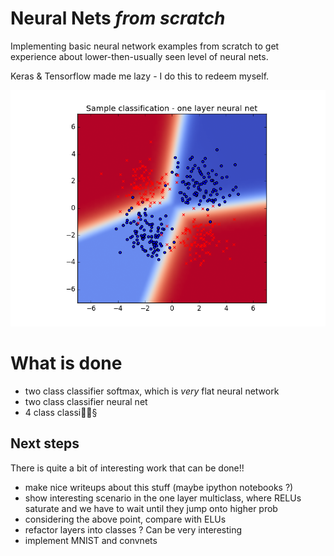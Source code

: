 # Neural Nets *from scratch*

Implementing basic neural network examples from scratch to get experience about 
lower-then-usually seen level of neural nets.

Keras & Tensorflow made me lazy - I do this to redeem myself.

![Results](https://raw.githubusercontent.com/ghostFaceKillah/nn-from-scratch/master/img/one-layer-two-class-nn.png)

# What is done

- two class classifier softmax, which is _very_ flat neural network
- two class classifier neural net
- 4 class classi§

## Next steps

There is quite a bit of interesting work that can be done!!

- make nice writeups about this stuff (maybe ipython notebooks ?)
- show interesting scenario in the one layer multiclass, where RELUs saturate
  and we have to wait until they jump onto higher prob
- considering the above point, compare with ELUs
- refactor layers into classes ? Can be very interesting
- implement MNIST and convnets
